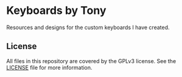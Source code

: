 # Keyboards by Tony

Resources and designs for the custom keyboards I have created.

## License

All files in this repository are covered by the GPLv3 license. See the [LICENSE](https://git.sr.ht/~tgrosinger/keyboards/tree/main/item/LICENSE) file for more information.
